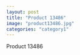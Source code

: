 ```yaml
---
layout: post
title: "Product 13486"
image: "product13486.jpg"
categories: "category1"
---
```

Product 13486
